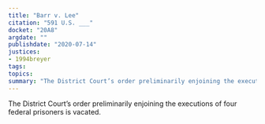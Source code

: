 ```yaml
---
title: "Barr v. Lee"
citation: "591 U.S. ___"
docket: "20A8"
argdate: ""
publishdate: "2020-07-14"
justices:
- 1994breyer
tags:
topics:
summary: "The District Court’s order preliminarily enjoining the executions of four federal prisoners is vacated."
---
```

The District Court’s order preliminarily enjoining the executions of four federal prisoners is vacated.